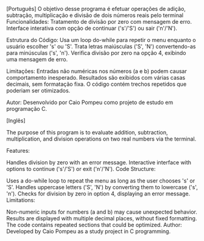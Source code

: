 [Português]
O objetivo desse programa é efetuar operações de adição, subtração, multiplicação e divisão de dois números reais pelo terminal
Funcionalidades:
Tratamento de divisão por zero com mensagem de erro.
Interface interativa com opção de continuar ('s'/'S') ou sair ('n'/'N').

Estrutura do Código:
Usa um loop do-while para repetir o menu enquanto o usuário escolher 's' ou 'S'.
Trata letras maiúsculas ('S', 'N') convertendo-as para minúsculas ('s', 'n').
Verifica divisão por zero na opção 4, exibindo uma mensagem de erro.

Limitações:
Entradas não numéricas nos números (a e b) podem causar comportamento inesperado.
Resultados são exibidos com várias casas decimais, sem formatação fixa.
O código contém trechos repetidos que poderiam ser otimizados.

Autor:
Desenvolvido por Caio Pompeu como projeto de estudo em programação C.

[Inglês]

The purpose of this program is to evaluate addition, subtraction, multiplication, and division operations on two real numbers via the terminal.

Features:

Handles division by zero with an error message.
Interactive interface with options to continue ('s'/'S') or exit ('n'/'N').
Code Structure:

Uses a do-while loop to repeat the menu as long as the user chooses 's' or 'S'.
Handles uppercase letters ('S', 'N') by converting them to lowercase ('s', 'n').
Checks for division by zero in option 4, displaying an error message.
Limitations:

Non-numeric inputs for numbers (a and b) may cause unexpected behavior.
Results are displayed with multiple decimal places, without fixed formatting.
The code contains repeated sections that could be optimized.
Author:
Developed by Caio Pompeu as a study project in C programming.
